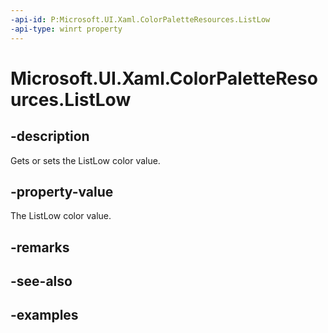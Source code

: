 ```yaml
---
-api-id: P:Microsoft.UI.Xaml.ColorPaletteResources.ListLow
-api-type: winrt property
---
```


<!-- Property syntax.
public IReference<Color> ListLow { get;  set; }
-->

# Microsoft.UI.Xaml.ColorPaletteResources.ListLow

## -description

Gets or sets the ListLow color value.

## -property-value

The ListLow color value.

## -remarks

## -see-also

## -examples

